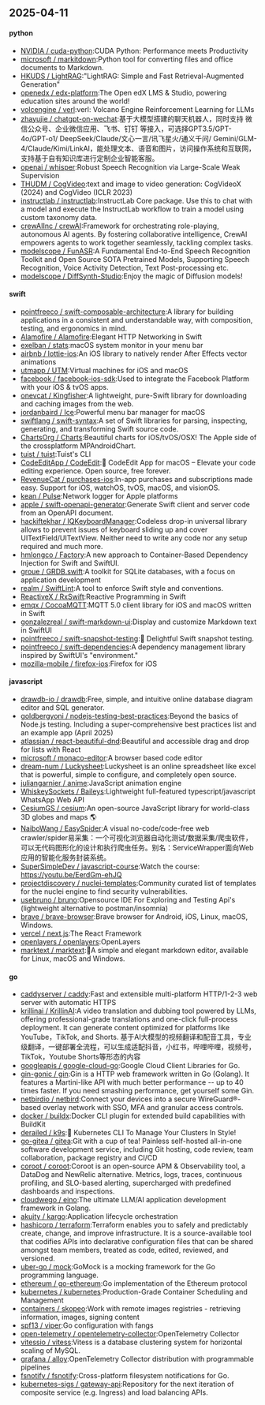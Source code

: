## 2025-04-11

#### python
* [NVIDIA / cuda-python](https://github.com/NVIDIA/cuda-python):CUDA Python: Performance meets Productivity
* [microsoft / markitdown](https://github.com/microsoft/markitdown):Python tool for converting files and office documents to Markdown.
* [HKUDS / LightRAG](https://github.com/HKUDS/LightRAG):"LightRAG: Simple and Fast Retrieval-Augmented Generation"
* [openedx / edx-platform](https://github.com/openedx/edx-platform):The Open edX LMS & Studio, powering education sites around the world!
* [volcengine / verl](https://github.com/volcengine/verl):verl: Volcano Engine Reinforcement Learning for LLMs
* [zhayujie / chatgpt-on-wechat](https://github.com/zhayujie/chatgpt-on-wechat):基于大模型搭建的聊天机器人，同时支持 微信公众号、企业微信应用、飞书、钉钉 等接入，可选择GPT3.5/GPT-4o/GPT-o1/ DeepSeek/Claude/文心一言/讯飞星火/通义千问/ Gemini/GLM-4/Claude/Kimi/LinkAI，能处理文本、语音和图片，访问操作系统和互联网，支持基于自有知识库进行定制企业智能客服。
* [openai / whisper](https://github.com/openai/whisper):Robust Speech Recognition via Large-Scale Weak Supervision
* [THUDM / CogVideo](https://github.com/THUDM/CogVideo):text and image to video generation: CogVideoX (2024) and CogVideo (ICLR 2023)
* [instructlab / instructlab](https://github.com/instructlab/instructlab):InstructLab Core package. Use this to chat with a model and execute the InstructLab workflow to train a model using custom taxonomy data.
* [crewAIInc / crewAI](https://github.com/crewAIInc/crewAI):Framework for orchestrating role-playing, autonomous AI agents. By fostering collaborative intelligence, CrewAI empowers agents to work together seamlessly, tackling complex tasks.
* [modelscope / FunASR](https://github.com/modelscope/FunASR):A Fundamental End-to-End Speech Recognition Toolkit and Open Source SOTA Pretrained Models, Supporting Speech Recognition, Voice Activity Detection, Text Post-processing etc.
* [modelscope / DiffSynth-Studio](https://github.com/modelscope/DiffSynth-Studio):Enjoy the magic of Diffusion models!

#### swift
* [pointfreeco / swift-composable-architecture](https://github.com/pointfreeco/swift-composable-architecture):A library for building applications in a consistent and understandable way, with composition, testing, and ergonomics in mind.
* [Alamofire / Alamofire](https://github.com/Alamofire/Alamofire):Elegant HTTP Networking in Swift
* [exelban / stats](https://github.com/exelban/stats):macOS system monitor in your menu bar
* [airbnb / lottie-ios](https://github.com/airbnb/lottie-ios):An iOS library to natively render After Effects vector animations
* [utmapp / UTM](https://github.com/utmapp/UTM):Virtual machines for iOS and macOS
* [facebook / facebook-ios-sdk](https://github.com/facebook/facebook-ios-sdk):Used to integrate the Facebook Platform with your iOS & tvOS apps.
* [onevcat / Kingfisher](https://github.com/onevcat/Kingfisher):A lightweight, pure-Swift library for downloading and caching images from the web.
* [jordanbaird / Ice](https://github.com/jordanbaird/Ice):Powerful menu bar manager for macOS
* [swiftlang / swift-syntax](https://github.com/swiftlang/swift-syntax):A set of Swift libraries for parsing, inspecting, generating, and transforming Swift source code.
* [ChartsOrg / Charts](https://github.com/ChartsOrg/Charts):Beautiful charts for iOS/tvOS/OSX! The Apple side of the crossplatform MPAndroidChart.
* [tuist / tuist](https://github.com/tuist/tuist):Tuist's CLI
* [CodeEditApp / CodeEdit](https://github.com/CodeEditApp/CodeEdit):📝 CodeEdit App for macOS – Elevate your code editing experience. Open source, free forever.
* [RevenueCat / purchases-ios](https://github.com/RevenueCat/purchases-ios):In-app purchases and subscriptions made easy. Support for iOS, watchOS, tvOS, macOS, and visionOS.
* [kean / Pulse](https://github.com/kean/Pulse):Network logger for Apple platforms
* [apple / swift-openapi-generator](https://github.com/apple/swift-openapi-generator):Generate Swift client and server code from an OpenAPI document.
* [hackiftekhar / IQKeyboardManager](https://github.com/hackiftekhar/IQKeyboardManager):Codeless drop-in universal library allows to prevent issues of keyboard sliding up and cover UITextField/UITextView. Neither need to write any code nor any setup required and much more.
* [hmlongco / Factory](https://github.com/hmlongco/Factory):A new approach to Container-Based Dependency Injection for Swift and SwiftUI.
* [groue / GRDB.swift](https://github.com/groue/GRDB.swift):A toolkit for SQLite databases, with a focus on application development
* [realm / SwiftLint](https://github.com/realm/SwiftLint):A tool to enforce Swift style and conventions.
* [ReactiveX / RxSwift](https://github.com/ReactiveX/RxSwift):Reactive Programming in Swift
* [emqx / CocoaMQTT](https://github.com/emqx/CocoaMQTT):MQTT 5.0 client library for iOS and macOS written in Swift
* [gonzalezreal / swift-markdown-ui](https://github.com/gonzalezreal/swift-markdown-ui):Display and customize Markdown text in SwiftUI
* [pointfreeco / swift-snapshot-testing](https://github.com/pointfreeco/swift-snapshot-testing):📸 Delightful Swift snapshot testing.
* [pointfreeco / swift-dependencies](https://github.com/pointfreeco/swift-dependencies):A dependency management library inspired by SwiftUI's "environment."
* [mozilla-mobile / firefox-ios](https://github.com/mozilla-mobile/firefox-ios):Firefox for iOS

#### javascript
* [drawdb-io / drawdb](https://github.com/drawdb-io/drawdb):Free, simple, and intuitive online database diagram editor and SQL generator.
* [goldbergyoni / nodejs-testing-best-practices](https://github.com/goldbergyoni/nodejs-testing-best-practices):Beyond the basics of Node.js testing. Including a super-comprehensive best practices list and an example app (April 2025)
* [atlassian / react-beautiful-dnd](https://github.com/atlassian/react-beautiful-dnd):Beautiful and accessible drag and drop for lists with React
* [microsoft / monaco-editor](https://github.com/microsoft/monaco-editor):A browser based code editor
* [dream-num / Luckysheet](https://github.com/dream-num/Luckysheet):Luckysheet is an online spreadsheet like excel that is powerful, simple to configure, and completely open source.
* [juliangarnier / anime](https://github.com/juliangarnier/anime):JavaScript animation engine
* [WhiskeySockets / Baileys](https://github.com/WhiskeySockets/Baileys):Lightweight full-featured typescript/javascript WhatsApp Web API
* [CesiumGS / cesium](https://github.com/CesiumGS/cesium):An open-source JavaScript library for world-class 3D globes and maps 🌎
* [NaiboWang / EasySpider](https://github.com/NaiboWang/EasySpider):A visual no-code/code-free web crawler/spider易采集：一个可视化浏览器自动化测试/数据采集/爬虫软件，可以无代码图形化的设计和执行爬虫任务。别名：ServiceWrapper面向Web应用的智能化服务封装系统。
* [SuperSimpleDev / javascript-course](https://github.com/SuperSimpleDev/javascript-course):Watch the course: https://youtu.be/EerdGm-ehJQ
* [projectdiscovery / nuclei-templates](https://github.com/projectdiscovery/nuclei-templates):Community curated list of templates for the nuclei engine to find security vulnerabilities.
* [usebruno / bruno](https://github.com/usebruno/bruno):Opensource IDE For Exploring and Testing Api's (lightweight alternative to postman/insomnia)
* [brave / brave-browser](https://github.com/brave/brave-browser):Brave browser for Android, iOS, Linux, macOS, Windows.
* [vercel / next.js](https://github.com/vercel/next.js):The React Framework
* [openlayers / openlayers](https://github.com/openlayers/openlayers):OpenLayers
* [marktext / marktext](https://github.com/marktext/marktext):📝A simple and elegant markdown editor, available for Linux, macOS and Windows.

#### go
* [caddyserver / caddy](https://github.com/caddyserver/caddy):Fast and extensible multi-platform HTTP/1-2-3 web server with automatic HTTPS
* [krillinai / KrillinAI](https://github.com/krillinai/KrillinAI):A video translation and dubbing tool powered by LLMs, offering professional-grade translations and one-click full-process deployment. It can generate content optimized for platforms like YouTube，TikTok, and Shorts. 基于AI大模型的视频翻译和配音工具，专业级翻译，一键部署全流程，可以生成适配抖音，小红书，哔哩哔哩，视频号，TikTok，Youtube Shorts等形态的内容
* [googleapis / google-cloud-go](https://github.com/googleapis/google-cloud-go):Google Cloud Client Libraries for Go.
* [gin-gonic / gin](https://github.com/gin-gonic/gin):Gin is a HTTP web framework written in Go (Golang). It features a Martini-like API with much better performance -- up to 40 times faster. If you need smashing performance, get yourself some Gin.
* [netbirdio / netbird](https://github.com/netbirdio/netbird):Connect your devices into a secure WireGuard®-based overlay network with SSO, MFA and granular access controls.
* [docker / buildx](https://github.com/docker/buildx):Docker CLI plugin for extended build capabilities with BuildKit
* [derailed / k9s](https://github.com/derailed/k9s):🐶 Kubernetes CLI To Manage Your Clusters In Style!
* [go-gitea / gitea](https://github.com/go-gitea/gitea):Git with a cup of tea! Painless self-hosted all-in-one software development service, including Git hosting, code review, team collaboration, package registry and CI/CD
* [coroot / coroot](https://github.com/coroot/coroot):Coroot is an open-source APM & Observability tool, a DataDog and NewRelic alternative. Metrics, logs, traces, continuous profiling, and SLO-based alerting, supercharged with predefined dashboards and inspections.
* [cloudwego / eino](https://github.com/cloudwego/eino):The ultimate LLM/AI application development framework in Golang.
* [akuity / kargo](https://github.com/akuity/kargo):Application lifecycle orchestration
* [hashicorp / terraform](https://github.com/hashicorp/terraform):Terraform enables you to safely and predictably create, change, and improve infrastructure. It is a source-available tool that codifies APIs into declarative configuration files that can be shared amongst team members, treated as code, edited, reviewed, and versioned.
* [uber-go / mock](https://github.com/uber-go/mock):GoMock is a mocking framework for the Go programming language.
* [ethereum / go-ethereum](https://github.com/ethereum/go-ethereum):Go implementation of the Ethereum protocol
* [kubernetes / kubernetes](https://github.com/kubernetes/kubernetes):Production-Grade Container Scheduling and Management
* [containers / skopeo](https://github.com/containers/skopeo):Work with remote images registries - retrieving information, images, signing content
* [spf13 / viper](https://github.com/spf13/viper):Go configuration with fangs
* [open-telemetry / opentelemetry-collector](https://github.com/open-telemetry/opentelemetry-collector):OpenTelemetry Collector
* [vitessio / vitess](https://github.com/vitessio/vitess):Vitess is a database clustering system for horizontal scaling of MySQL.
* [grafana / alloy](https://github.com/grafana/alloy):OpenTelemetry Collector distribution with programmable pipelines
* [fsnotify / fsnotify](https://github.com/fsnotify/fsnotify):Cross-platform filesystem notifications for Go.
* [kubernetes-sigs / gateway-api](https://github.com/kubernetes-sigs/gateway-api):Repository for the next iteration of composite service (e.g. Ingress) and load balancing APIs.
